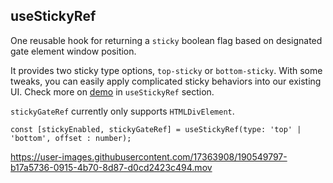 ## useStickyRef

One reusable hook for returning a `sticky` boolean flag based on designated gate element window position.

It provides two sticky type options, `top-sticky` or `bottom-sticky`. With some tweaks, you can easily apply complicated sticky behaviors into our existing UI. Check more on [demo](https://vince-amazing.com/use-tools/) in `useStickyRef` section.

`stickyGateRef` currently only supports `HTMLDivElement`.

```tsx
const [stickyEnabled, stickyGateRef] = useStickyRef(type: 'top' | 'bottom', offset : number);
```

https://user-images.githubusercontent.com/17363908/190549797-b17a5736-0915-4b70-8d87-d0cd2423c494.mov
